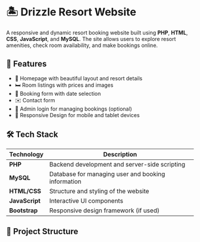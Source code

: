 # 🏝️ Drizzle Resort Website

A responsive and dynamic resort booking website built using **PHP**, **HTML**, **CSS**, **JavaScript**, and **MySQL**. The site allows users to explore resort amenities, check room availability, and make bookings online.

## 🚀 Features

- 🌅 Homepage with beautiful layout and resort details
- 🛏️ Room listings with prices and images
- 📅 Booking form with date selection
- ✉️ Contact form
- 🔐 Admin login for managing bookings (optional)
- 📱 Responsive Design for mobile and tablet devices

## 🛠️ Tech Stack

| Technology | Description |
|------------|-------------|
| **PHP**    | Backend development and server-side scripting |
| **MySQL**  | Database for managing user and booking information |
| **HTML/CSS** | Structure and styling of the website |
| **JavaScript** | Interactive UI components |
| **Bootstrap** | Responsive design framework (if used) |

## 📂 Project Structure

